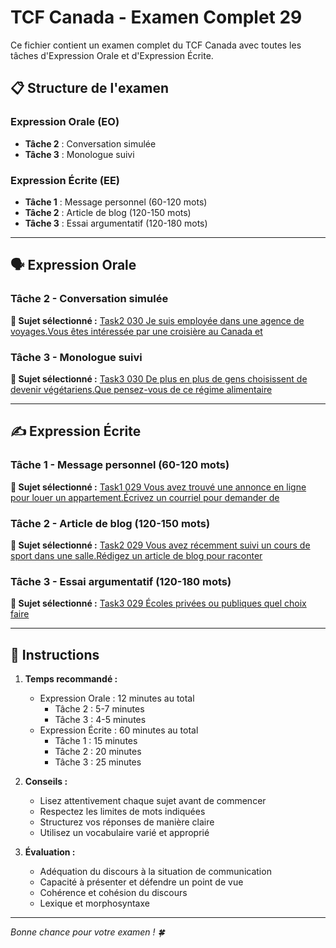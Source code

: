 # TCF Canada - Examen Complet 29

Ce fichier contient un examen complet du TCF Canada avec toutes les tâches d'Expression Orale et d'Expression Écrite.

## 📋 Structure de l'examen

### Expression Orale (EO)
- **Tâche 2** : Conversation simulée
- **Tâche 3** : Monologue suivi

### Expression Écrite (EE)  
- **Tâche 1** : Message personnel (60-120 mots)
- **Tâche 2** : Article de blog (120-150 mots)
- **Tâche 3** : Essai argumentatif (120-180 mots)

---

## 🗣️ Expression Orale

### Tâche 2 - Conversation simulée

**📄 Sujet sélectionné :** [Task2 030 Je suis employée dans une agence de voyages.Vous êtes intéressée par une croisière au Canada et](tcf_canada/eo/task2/task2_030_Je_suis_employée_dans_une_agence_de_voyages.Vous_êtes_intéressée_par_une_croisière_au_Canada_et.md)

### Tâche 3 - Monologue suivi

**📄 Sujet sélectionné :** [Task3 030 De plus en plus de gens choisissent de devenir végétariens.Que pensez-vous de ce régime alimentaire](tcf_canada/eo/task3/task3_030_De_plus_en_plus_de_gens_choisissent_de_devenir_végétariens.Que_pensez-vous_de_ce_régime_alimentaire.md)

---

## ✍️ Expression Écrite

### Tâche 1 - Message personnel (60-120 mots)

**📄 Sujet sélectionné :** [Task1 029 Vous avez trouvé une annonce en ligne pour louer un appartement.Écrivez un courriel pour demander de](tcf_canada/ee/task1/task1_029_Vous_avez_trouvé_une_annonce_en_ligne_pour_louer_un_appartement.Écrivez_un_courriel_pour_demander_de.md)

### Tâche 2 - Article de blog (120-150 mots)

**📄 Sujet sélectionné :** [Task2 029 Vous avez récemment suivi un cours de sport dans une salle.Rédigez un article de blog pour raconter](tcf_canada/ee/task2/task2_029_Vous_avez_récemment_suivi_un_cours_de_sport_dans_une_salle.Rédigez_un_article_de_blog_pour_raconter.md)

### Tâche 3 - Essai argumentatif (120-180 mots)

**📄 Sujet sélectionné :** [Task3 029 Écoles privées ou publiques quel choix faire](tcf_canada/ee/task3/task3_029_Écoles_privées_ou_publiques_quel_choix_faire.md)

---

## 📝 Instructions

1. **Temps recommandé :**
   - Expression Orale : 12 minutes au total
     - Tâche 2 : 5-7 minutes
     - Tâche 3 : 4-5 minutes
   - Expression Écrite : 60 minutes au total
     - Tâche 1 : 15 minutes
     - Tâche 2 : 20 minutes  
     - Tâche 3 : 25 minutes

2. **Conseils :**
   - Lisez attentivement chaque sujet avant de commencer
   - Respectez les limites de mots indiquées
   - Structurez vos réponses de manière claire
   - Utilisez un vocabulaire varié et approprié

3. **Évaluation :**
   - Adéquation du discours à la situation de communication
   - Capacité à présenter et défendre un point de vue
   - Cohérence et cohésion du discours
   - Lexique et morphosyntaxe

---

*Bonne chance pour votre examen ! 🍀*
